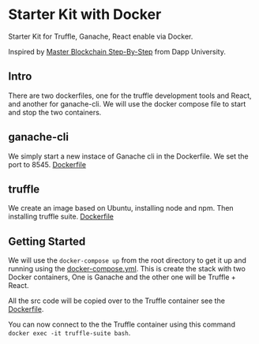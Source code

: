 # Starter Kit with Docker
Starter Kit for Truffle, Ganache, React enable via Docker.

Inspired by [Master Blockchain Step-By-Step](https://www.youtube.com/watch?v=sCE-fQJAVQ4) from Dapp University.

## Intro
There are two dockerfiles, one for the truffle development tools and React, and another for ganache-cli. We will use the docker compose file to start and stop the two containers.

## ganache-cli
We simply start a new instace of Ganache cli in the Dockerfile. We set the port to 8545. [Dockerfile](/ganache-cli/Dockerfile)

## truffle
We create an image based on Ubuntu, installing node and npm. Then installing truffle suite. [Dockerfile](/truffle-suite/Dockerfile)

## Getting Started
We will use the `docker-compose up` from the root directory to get it up and running using the [docker-compose.yml](/docker-compose.yml). This is create the stack with two Docker containers, One is Ganache and the other one will be Truffle + React.

All the src code will be copied over to the Truffle container see the [Dockerfile](/truffle-suite/Dockerfile). 

You can now connect to the the Truffle container using this command `docker exec -it truffle-suite bash`.



